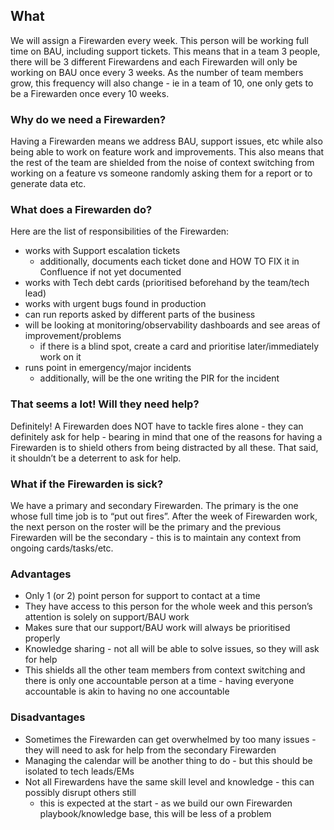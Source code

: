 ## What

We will assign a Firewarden every week. This person will be working full time on BAU, including support tickets. This means that in a team 3 people, there will be 3 different Firewardens and each Firewarden will only be working on BAU once every 3 weeks. As the number of team members grow, this frequency will also change - ie in a team of 10, one only gets to be a Firewarden once every 10 weeks.

### Why do we need a Firewarden?

Having a Firewarden means we address BAU, support issues, etc while also being able to work on feature work and improvements. This also means that the rest of the team are shielded from the noise of context switching from working on a feature vs someone randomly asking them for a report or to generate data etc.

### What does a Firewarden do?

Here are the list of responsibilities of the Firewarden:

- works with Support escalation tickets
    - additionally, documents each ticket done and HOW TO FIX it in Confluence if not yet documented
- works with Tech debt cards (prioritised beforehand by the team/tech lead)
- works with urgent bugs found in production
- can run reports asked by different parts of the business
- will be looking at monitoring/observability dashboards and see areas of improvement/problems
    - if there is a blind spot, create a card and prioritise later/immediately work on it
- runs point in emergency/major incidents
    - additionally, will be the one writing the PIR for the incident

### That seems a lot! Will they need help?

Definitely! A Firewarden does NOT have to tackle fires alone - they can definitely ask for help - bearing in mind that one of the reasons for having a Firewarden is to shield others from being distracted by all these. That said, it shouldn’t be a deterrent to ask for help.

### What if the Firewarden is sick?

We have a primary and secondary Firewarden. The primary is the one whose full time job is to “put out fires”. After the week of Firewarden work, the next person on the roster will be the primary and the previous Firewarden will be the secondary - this is to maintain any context from ongoing cards/tasks/etc.

### Advantages

- Only 1 (or 2) point person for support to contact at a time
- They have access to this person for the whole week and this person’s attention is solely on support/BAU work
- Makes sure that our support/BAU work will always be prioritised properly
- Knowledge sharing - not all will be able to solve issues, so they will ask for help
- This shields all the other team members from context switching and there is only one accountable person at a time - having everyone accountable is akin to having no one accountable

### Disadvantages

- Sometimes the Firewarden can get overwhelmed by too many issues - they will need to ask for help from the secondary Firewarden
- Managing the calendar will be another thing to do - but this should be isolated to tech leads/EMs
- Not all Firewardens have the same skill level and knowledge - this can possibly disrupt others still
    - this is expected at the start - as we build our own Firewarden playbook/knowledge base, this will be less of a problem
